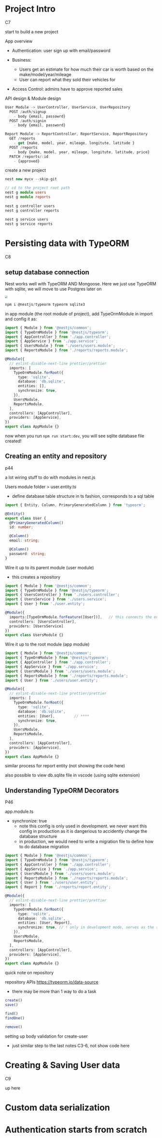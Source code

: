 





# Project Intro

C7

start to build a new project



App overview

+ Authentication: user sign up with email/password
+ Business: 
  + Users get an estimate for how much their car is worth based on the make/model/year/mileage
  + User can report what they sold their vehicles for

+ Access Control: admins have to approve reported sales





API design & Module design

```ts
User Module -> UserController, UserService, UserRepository
  POST /auth/signup
    - body {email, passowrd}
  POST /auth/signin
    - body {email, password}

Report Module -> ReportController, ReportService, ReportRepository
  GET /reports
    - get {make, model, year, mileage, longitute, latitude }
  POST /reports
    - body {make, model, year, mileage, longitute, latitude, price}
  PATCH /reports/:id
    - {approved}
```



create a new project

```ts
nest new mycv --skip-git

// cd to the project root path
nest g module users
nest g module reports
  
nest g controller users
nest g controller reports
  
nest g service users
nest g service reports
```





# Persisting data with TypeORM

C8



## setup database connection 

Nest works well with TypeORM AND Mongoose. Here we just use TypeORM with sqlite, we will move to use Postgres later on



<img src="./src_md/setup-connection1.png" style="zoom:50%;" />



```js
npm i @nestjs/typeorm typeorm sqlite3
```

in app module (the root module of project), add TypeOrmModule in import and config it as:

````ts
import { Module } from '@nestjs/common';
import { TypeOrmModule } from '@nestjs/typeorm';
import { AppController } from './app.controller';
import { AppService } from './app.service';
import { UsersModule } from './users/users.module';
import { ReportsModule } from './reports/reports.module';

@Module({
  // eslint-disable-next-line prettier/prettier
  imports: [
    TypeOrmModule.forRoot({
      type: 'sqlite',
      database: 'db.sqlite',
      entities: [],
      synchronize: true,
    }),
    UsersModule,
    ReportsModule,
  ],
  controllers: [AppController],
  providers: [AppService],
})
export class AppModule {}
````

now when you run `npm run start:dev`, you will see sqlite database file created!







## Creating an entity and repository

p44 

a lot wiring stuff to do with modules in nest.js



Users module folder > user.entity.ts

+ define database table structure in ts fashion, corresponds to a sql table

```ts
import { Entity, Column, PrimaryGeneratedColumn } from 'typeorm';

@Entity()
export class User {
  @PrimaryGeneratedColumn()
  id: number;

  @Column()
  email: string;

  @Column()
  password: string;
}
```



Wire it up to its parent module (user module)

+ this creates a repository

```ts
import { Module } from '@nestjs/common';
import { TypeOrmModule } from '@nestjs/typeorm';
import { UsersController } from './users.controller';
import { UsersService } from './users.service';
import { User } from './user.entity';

@Module({
  imports:[TypeOrmModule.forFeature([User])],   // this connects the entity to its parent module -> this creates a repository for the entity
  controllers: [UsersController],
  providers: [UsersService]
})
export class UsersModule {}
```



Wire it up to the root module (app module)

```ts
import { Module } from '@nestjs/common';
import { TypeOrmModule } from '@nestjs/typeorm';
import { AppController } from './app.controller';
import { AppService } from './app.service';
import { UsersModule } from './users/users.module';
import { ReportsModule } from './reports/reports.module';
import { User } from './users/user.entity';

@Module({
  // eslint-disable-next-line prettier/prettier
  imports: [
    TypeOrmModule.forRoot({
      type: 'sqlite',
      database: 'db.sqlite',
      entities: [User],			// ****
      synchronize: true,
    }),
    UsersModule,
    ReportsModule,
  ],
  controllers: [AppController],
  providers: [AppService],
})
export class AppModule {}
```



similar process for report entity (not showing the code here)



also possible to view db.sqlite file in vscode (using sqlite extension)



## Understanding TypeORM Decorators

P46



app.module.ts

+ synchronize: true
  + note this config is only used in development. we never want this config in production as it is dangerious to accidently change the database structure  
  + in production, we would need to write a migration file to define how to do database migration

```ts
import { Module } from '@nestjs/common';
import { TypeOrmModule } from '@nestjs/typeorm';
import { AppController } from './app.controller';
import { AppService } from './app.service';
import { UsersModule } from './users/users.module';
import { ReportsModule } from './reports/reports.module';
import { User } from './users/user.entity';
import { Report } from './reports/report.entity';

@Module({
  // eslint-disable-next-line prettier/prettier
  imports: [
    TypeOrmModule.forRoot({
      type: 'sqlite',
      database: 'db.sqlite',
      entities: [User, Report],
      synchronize: true, // ! only in development mode, serves as the same purpose as database migration (this is a special case in TypeORM, normally you would use migrations in other ORM)
    }),
    UsersModule,
    ReportsModule,
  ],
  controllers: [AppController],
  providers: [AppService],
})
export class AppModule {}
```





quick note on repository

repository APIs https://typeorm.io/data-source

+ there may be more than 1 way to do a task

```ts
create()
save()

find()
findOne()

remove()
```



setting up body validation for create-user

+ just similar step to the last notes C3-6, not show code here



# Creating & Saving User data

C9

up here







# Custom data serialization







# Authentication starts from scratch